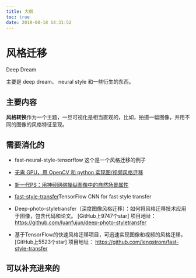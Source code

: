 ```yaml
---
title: 大纲
toc: true
date: 2018-08-18 14:31:52
---
```

# 风格迁移

Deep Dream

主要是 deep dream、 neural style 和一些衍生的东西。

## 主要内容
**风格转换**作为一个主题，一旦可视化是相当直观的，比如，拍摄一幅图像，并用不同的图像的风格特征呈现。




## 需要消化的

- fast-neural-style-tensorflow  这个是一个风格迁移的例子
- [无需 GPU，用 OpenCV 和 python 实现图/视频风格迁移](https://zhuanlan.zhihu.com/p/43319506)
- [新一代PS：用神经网络操纵图像中的自然场景属性](https://zhuanlan.zhihu.com/p/43318695?utm_source=ZHShareTargetIDMore&utm_medium=social&utm_oi=56829493116928)

- [fast-style-transfer](https://github.com/lengstrom/fast-style-transfer)TensorFlow CNN for fast style transfer

- Deep-photo-styletransfer（深度图像风格迁移）：如何将风格迁移技术应用于图像，包含代码和论文。
[GitHub上9747个star]
项目地址：
https://github.com/luanfujun/deep-photo-styletransfer


- 基于TensorFlow的快速风格迁移项目，可迅速实现图像和视频的风格迁移。
[GitHub上5523个star]
项目地址：
https://github.com/lengstrom/fast-style-transfer




## 可以补充进来的
